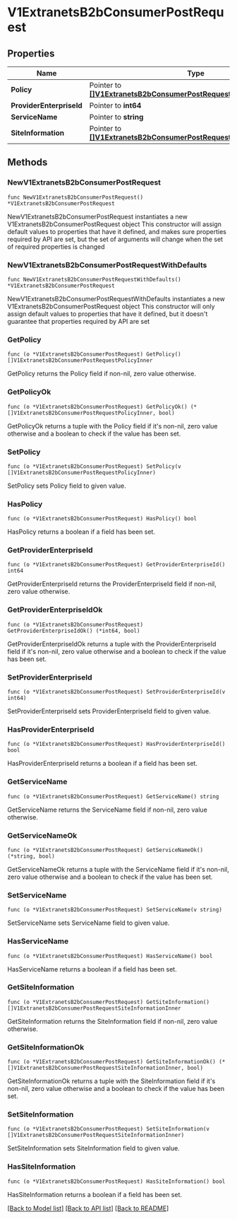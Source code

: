 # V1ExtranetsB2bConsumerPostRequest

## Properties

Name | Type | Description | Notes
------------ | ------------- | ------------- | -------------
**Policy** | Pointer to [**[]V1ExtranetsB2bConsumerPostRequestPolicyInner**](V1ExtranetsB2bConsumerPostRequestPolicyInner.md) |  | [optional] 
**ProviderEnterpriseId** | Pointer to **int64** |  | [optional] 
**ServiceName** | Pointer to **string** |  | [optional] 
**SiteInformation** | Pointer to [**[]V1ExtranetsB2bConsumerPostRequestSiteInformationInner**](V1ExtranetsB2bConsumerPostRequestSiteInformationInner.md) |  | [optional] 

## Methods

### NewV1ExtranetsB2bConsumerPostRequest

`func NewV1ExtranetsB2bConsumerPostRequest() *V1ExtranetsB2bConsumerPostRequest`

NewV1ExtranetsB2bConsumerPostRequest instantiates a new V1ExtranetsB2bConsumerPostRequest object
This constructor will assign default values to properties that have it defined,
and makes sure properties required by API are set, but the set of arguments
will change when the set of required properties is changed

### NewV1ExtranetsB2bConsumerPostRequestWithDefaults

`func NewV1ExtranetsB2bConsumerPostRequestWithDefaults() *V1ExtranetsB2bConsumerPostRequest`

NewV1ExtranetsB2bConsumerPostRequestWithDefaults instantiates a new V1ExtranetsB2bConsumerPostRequest object
This constructor will only assign default values to properties that have it defined,
but it doesn't guarantee that properties required by API are set

### GetPolicy

`func (o *V1ExtranetsB2bConsumerPostRequest) GetPolicy() []V1ExtranetsB2bConsumerPostRequestPolicyInner`

GetPolicy returns the Policy field if non-nil, zero value otherwise.

### GetPolicyOk

`func (o *V1ExtranetsB2bConsumerPostRequest) GetPolicyOk() (*[]V1ExtranetsB2bConsumerPostRequestPolicyInner, bool)`

GetPolicyOk returns a tuple with the Policy field if it's non-nil, zero value otherwise
and a boolean to check if the value has been set.

### SetPolicy

`func (o *V1ExtranetsB2bConsumerPostRequest) SetPolicy(v []V1ExtranetsB2bConsumerPostRequestPolicyInner)`

SetPolicy sets Policy field to given value.

### HasPolicy

`func (o *V1ExtranetsB2bConsumerPostRequest) HasPolicy() bool`

HasPolicy returns a boolean if a field has been set.

### GetProviderEnterpriseId

`func (o *V1ExtranetsB2bConsumerPostRequest) GetProviderEnterpriseId() int64`

GetProviderEnterpriseId returns the ProviderEnterpriseId field if non-nil, zero value otherwise.

### GetProviderEnterpriseIdOk

`func (o *V1ExtranetsB2bConsumerPostRequest) GetProviderEnterpriseIdOk() (*int64, bool)`

GetProviderEnterpriseIdOk returns a tuple with the ProviderEnterpriseId field if it's non-nil, zero value otherwise
and a boolean to check if the value has been set.

### SetProviderEnterpriseId

`func (o *V1ExtranetsB2bConsumerPostRequest) SetProviderEnterpriseId(v int64)`

SetProviderEnterpriseId sets ProviderEnterpriseId field to given value.

### HasProviderEnterpriseId

`func (o *V1ExtranetsB2bConsumerPostRequest) HasProviderEnterpriseId() bool`

HasProviderEnterpriseId returns a boolean if a field has been set.

### GetServiceName

`func (o *V1ExtranetsB2bConsumerPostRequest) GetServiceName() string`

GetServiceName returns the ServiceName field if non-nil, zero value otherwise.

### GetServiceNameOk

`func (o *V1ExtranetsB2bConsumerPostRequest) GetServiceNameOk() (*string, bool)`

GetServiceNameOk returns a tuple with the ServiceName field if it's non-nil, zero value otherwise
and a boolean to check if the value has been set.

### SetServiceName

`func (o *V1ExtranetsB2bConsumerPostRequest) SetServiceName(v string)`

SetServiceName sets ServiceName field to given value.

### HasServiceName

`func (o *V1ExtranetsB2bConsumerPostRequest) HasServiceName() bool`

HasServiceName returns a boolean if a field has been set.

### GetSiteInformation

`func (o *V1ExtranetsB2bConsumerPostRequest) GetSiteInformation() []V1ExtranetsB2bConsumerPostRequestSiteInformationInner`

GetSiteInformation returns the SiteInformation field if non-nil, zero value otherwise.

### GetSiteInformationOk

`func (o *V1ExtranetsB2bConsumerPostRequest) GetSiteInformationOk() (*[]V1ExtranetsB2bConsumerPostRequestSiteInformationInner, bool)`

GetSiteInformationOk returns a tuple with the SiteInformation field if it's non-nil, zero value otherwise
and a boolean to check if the value has been set.

### SetSiteInformation

`func (o *V1ExtranetsB2bConsumerPostRequest) SetSiteInformation(v []V1ExtranetsB2bConsumerPostRequestSiteInformationInner)`

SetSiteInformation sets SiteInformation field to given value.

### HasSiteInformation

`func (o *V1ExtranetsB2bConsumerPostRequest) HasSiteInformation() bool`

HasSiteInformation returns a boolean if a field has been set.


[[Back to Model list]](../README.md#documentation-for-models) [[Back to API list]](../README.md#documentation-for-api-endpoints) [[Back to README]](../README.md)


